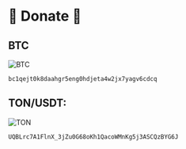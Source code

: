 # 💸 Donate 💸

## BTC

<!-- ![BTC](https://raw.githubusercontent.com/Hattiffnat/donate_details/main/btc_200x200.png) -->

![BTC](../btc_200x200.png)

`bc1qejt0k8daahgr5eng0hdjeta4w2jx7yagv6cdcq`

## TON/USDT:

![TON](../ton_200x200.png)

`UQBLrc7A1FlnX_3jZu0G68oKh1QacoWMnKg5j3ASCQzBYG6J`
